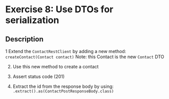 # Exercise 8: Use DTOs for serialization

## Description
1 Extend the `ContactRestClient` by adding a new method: `createContact(Contact contact)`
Note: this Contact is the new `Contact` DTO

2. Use this new method to create a contact

3. Assert status code (201)

4. Extract the id from the response body by using: `.extract().as(ContactPostResponseBody.class)`
